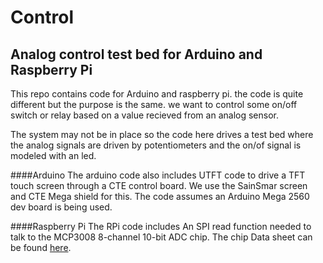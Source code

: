 # Control
## Analog control test bed for Arduino and Raspberry Pi

This repo contains code for Arduino and raspberry pi.  the code is quite different but the purpose is the same.  we want to control some on/off switch or relay based on a value recieved from an analog sensor.  

The system may not be in place so the code here drives a test bed where the analog signals are driven by potentiometers and the on/of signal is modeled with an led.  

####Arduino
The arduino code also includes UTFT code to drive a TFT touch screen through a CTE control board.  We use the SainSmar screen and CTE Mega shield for this.  The code assumes an Arduino Mega 2560 dev board is being used.

####Raspberry Pi
The RPi code includes An SPI read function needed to talk to the MCP3008 8-channel 10-bit ADC chip.  The chip Data sheet can be found [here](https://cdn-shop.adafruit.com/datasheets/MCP3008.pdf).



 